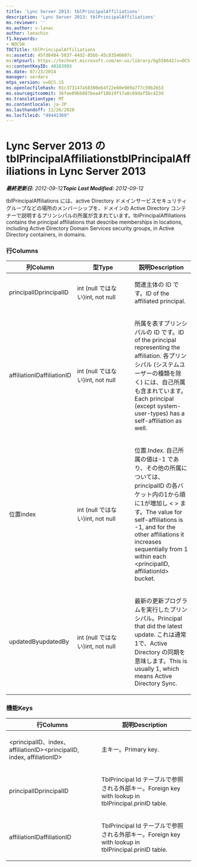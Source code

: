 ```yaml
---
title: 'Lync Server 2013: tblPrincipalAffiliations'
description: 'Lync Server 2013: tblPrincipalAffiliations'
ms.reviewer: ''
ms.author: v-lanac
author: lanachin
f1.keywords:
- NOCSH
TOCTitle: tblPrincipalAffiliations
ms:assetid: 45fd8484-5837-44d2-85bb-45c83546607c
ms:mtpsurl: https://technet.microsoft.com/en-us/library/Gg558642(v=OCS.15)
ms:contentKeyID: 48183993
ms.date: 07/23/2014
manager: serdars
mtps_version: v=OCS.15
ms.openlocfilehash: 01c373147a58300e64f22e60e989a777c59b2653
ms.sourcegitcommit: 36fee89bb887bea4f18b19f17a8c69daf5bc423d
ms.translationtype: MT
ms.contentlocale: ja-JP
ms.lasthandoff: 11/26/2020
ms.locfileid: "49441369"
---
```

# <a name="tblprincipalaffiliations-in-lync-server-2013"></a><span data-ttu-id="fcd1b-103">Lync Server 2013 の tblPrincipalAffiliations</span><span class="sxs-lookup"><span data-stu-id="fcd1b-103">tblPrincipalAffiliations in Lync Server 2013</span></span>

<div data-xmlns="http://www.w3.org/1999/xhtml">

<div class="topic" data-xmlns="http://www.w3.org/1999/xhtml" data-msxsl="urn:schemas-microsoft-com:xslt" data-cs="https://msdn.microsoft.com/">

<div data-asp="https://msdn2.microsoft.com/asp">



</div>

<div id="mainSection">

<div id="mainBody"><span data-ttu-id="fcd1b-104">

<span> </span></span><span class="sxs-lookup"><span data-stu-id="fcd1b-104">

<span> </span></span></span>

<span data-ttu-id="fcd1b-105">_**最終更新日:** 2012-09-12_</span><span class="sxs-lookup"><span data-stu-id="fcd1b-105">_**Topic Last Modified:** 2012-09-12_</span></span>

<span data-ttu-id="fcd1b-106">tblPrincipalAffiliations には、active Directory ドメインサービスセキュリティグループなどの場所のメンバーシップを、ドメインの Active Directory コンテナーで説明するプリンシパルの所属が含まれています。</span><span class="sxs-lookup"><span data-stu-id="fcd1b-106">tblPrincipalAffiliations contains the principal affiliations that describe memberships in locations, including Active Directory Domain Services security groups, in Active Directory containers, in domains.</span></span>

### <a name="columns"></a><span data-ttu-id="fcd1b-107">行</span><span class="sxs-lookup"><span data-stu-id="fcd1b-107">Columns</span></span>

<table>
<colgroup>
<col style="width: 33%" />
<col style="width: 33%" />
<col style="width: 33%" />
</colgroup>
<thead>
<tr class="header">
<th><span data-ttu-id="fcd1b-108">列</span><span class="sxs-lookup"><span data-stu-id="fcd1b-108">Column</span></span></th>
<th><span data-ttu-id="fcd1b-109">型</span><span class="sxs-lookup"><span data-stu-id="fcd1b-109">Type</span></span></th>
<th><span data-ttu-id="fcd1b-110">説明</span><span class="sxs-lookup"><span data-stu-id="fcd1b-110">Description</span></span></th>
</tr>
</thead>
<tbody>
<tr class="odd">
<td><p><span data-ttu-id="fcd1b-111">principalID</span><span class="sxs-lookup"><span data-stu-id="fcd1b-111">principalID</span></span></p></td>
<td><p><span data-ttu-id="fcd1b-112">int (null ではない)</span><span class="sxs-lookup"><span data-stu-id="fcd1b-112">int, not null</span></span></p></td>
<td><p><span data-ttu-id="fcd1b-113">関連主体の ID です。</span><span class="sxs-lookup"><span data-stu-id="fcd1b-113">ID of the affiliated principal.</span></span></p></td>
</tr>
<tr class="even">
<td><p><span data-ttu-id="fcd1b-114">affiliationID</span><span class="sxs-lookup"><span data-stu-id="fcd1b-114">affiliationID</span></span></p></td>
<td><p><span data-ttu-id="fcd1b-115">int (null ではない)</span><span class="sxs-lookup"><span data-stu-id="fcd1b-115">int, not null</span></span></p></td>
<td><p><span data-ttu-id="fcd1b-116">所属を表すプリンシパルの ID です。</span><span class="sxs-lookup"><span data-stu-id="fcd1b-116">ID of the principal representing the affiliation.</span></span> <span data-ttu-id="fcd1b-117">各プリンシパル (システムユーザーの種類を除く) には、自己所属も含まれています。</span><span class="sxs-lookup"><span data-stu-id="fcd1b-117">Each principal (except system-user-types) has a self-affiliation as well.</span></span></p></td>
</tr>
<tr class="odd">
<td><p><span data-ttu-id="fcd1b-118">位置</span><span class="sxs-lookup"><span data-stu-id="fcd1b-118">index</span></span></p></td>
<td><p><span data-ttu-id="fcd1b-119">int (null ではない)</span><span class="sxs-lookup"><span data-stu-id="fcd1b-119">int, not null</span></span></p></td>
<td><p><span data-ttu-id="fcd1b-120">位置.</span><span class="sxs-lookup"><span data-stu-id="fcd1b-120">Index.</span></span> <span data-ttu-id="fcd1b-121">自己所属の値は-1 であり、その他の所属については、principalID の各バケット内の1から順に1が増加し &lt; &gt; ます。</span><span class="sxs-lookup"><span data-stu-id="fcd1b-121">The value for self-affiliations is -1, and for the other affiliations it increases sequentially from 1 within each &lt;principalID, affiliationId&gt; bucket.</span></span></p></td>
</tr>
<tr class="even">
<td><p><span data-ttu-id="fcd1b-122">updatedBy</span><span class="sxs-lookup"><span data-stu-id="fcd1b-122">updatedBy</span></span></p></td>
<td><p><span data-ttu-id="fcd1b-123">int (null ではない)</span><span class="sxs-lookup"><span data-stu-id="fcd1b-123">int, not null</span></span></p></td>
<td><p><span data-ttu-id="fcd1b-124">最新の更新プログラムを実行したプリンシパル。</span><span class="sxs-lookup"><span data-stu-id="fcd1b-124">Principal that did the latest update.</span></span> <span data-ttu-id="fcd1b-125">これは通常1で、Active Directory の同期を意味します。</span><span class="sxs-lookup"><span data-stu-id="fcd1b-125">This is usually 1, which means Active Directory Sync.</span></span></p></td>
</tr>
</tbody>
</table>


### <a name="keys"></a><span data-ttu-id="fcd1b-126">機能</span><span class="sxs-lookup"><span data-stu-id="fcd1b-126">Keys</span></span>

<table>
<colgroup>
<col style="width: 50%" />
<col style="width: 50%" />
</colgroup>
<thead>
<tr class="header">
<th><span data-ttu-id="fcd1b-127">行</span><span class="sxs-lookup"><span data-stu-id="fcd1b-127">Columns</span></span></th>
<th><span data-ttu-id="fcd1b-128">説明</span><span class="sxs-lookup"><span data-stu-id="fcd1b-128">Description</span></span></th>
</tr>
</thead>
<tbody>
<tr class="odd">
<td><p><span data-ttu-id="fcd1b-129">&lt;principalID、index、affiliationID&gt;</span><span class="sxs-lookup"><span data-stu-id="fcd1b-129">&lt;principalID, index, affiliationID&gt;</span></span></p></td>
<td><p><span data-ttu-id="fcd1b-130">主キー。</span><span class="sxs-lookup"><span data-stu-id="fcd1b-130">Primary key.</span></span></p></td>
</tr>
<tr class="even">
<td><p><span data-ttu-id="fcd1b-131">principalID</span><span class="sxs-lookup"><span data-stu-id="fcd1b-131">principalID</span></span></p></td>
<td><p><span data-ttu-id="fcd1b-132">TblPrincipal Id テーブルで参照される外部キー。</span><span class="sxs-lookup"><span data-stu-id="fcd1b-132">Foreign key with lookup in tblPrincipal.prinID table.</span></span></p></td>
</tr>
<tr class="odd">
<td><p><span data-ttu-id="fcd1b-133">affiliationID</span><span class="sxs-lookup"><span data-stu-id="fcd1b-133">affiliationID</span></span></p></td>
<td><p><span data-ttu-id="fcd1b-134">TblPrincipal Id テーブルで参照される外部キー。</span><span class="sxs-lookup"><span data-stu-id="fcd1b-134">Foreign key with lookup in tblPrincipal.prinID table.</span></span></p></td>
</tr>
</tbody>
</table><span data-ttu-id="fcd1b-135">


</div>

<span> </span>

</div>

</div>

</span><span class="sxs-lookup"><span data-stu-id="fcd1b-135">


</div>

<span> </span>

</div>

</div>

</span></span></div>

